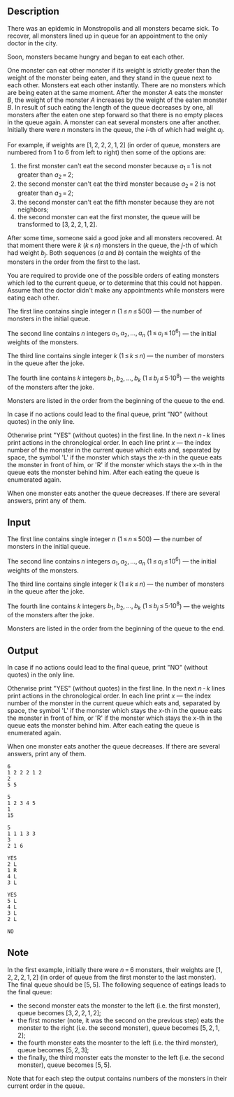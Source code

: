 ## Description

<div><p>There was an epidemic in Monstropolis and all monsters became sick. To recover, all monsters lined up in queue for an appointment to the only doctor in the city.</p><p>Soon, monsters became hungry and began to eat each other. </p><p>One monster can eat other monster if its weight is <span class="tex-font-style-bf">strictly greater</span> than the weight of the monster being eaten, and they stand in the queue next to each other. Monsters eat each other instantly. There are no monsters which are being eaten at the same moment. After the monster <span class="tex-span"><i>A</i></span> eats the monster <span class="tex-span"><i>B</i></span>, the weight of the monster <span class="tex-span"><i>A</i></span> increases by the weight of the eaten monster <span class="tex-span"><i>B</i></span>. In result of such eating the length of the queue decreases by one, all monsters after the eaten one step forward so that there is no empty places in the queue again. A monster can eat several monsters one after another. Initially there were <span class="tex-span"><i>n</i></span> monsters in the queue, the <span class="tex-span"><i>i</i></span>-th of which had weight <span class="tex-span"><i>a</i><sub class="lower-index"><i>i</i></sub></span>.</p><p>For example, if weights are <span class="tex-span">[1, 2, 2, 2, 1, 2]</span> (in order of queue, monsters are numbered from <span class="tex-span">1</span> to <span class="tex-span">6</span> from left to right) then some of the options are:</p><ol> <li> the first monster can't eat the second monster because <span class="tex-span"><i>a</i><sub class="lower-index">1</sub> = 1</span> is not greater than <span class="tex-span"><i>a</i><sub class="lower-index">2</sub> = 2</span>; </li><li> the second monster can't eat the third monster because <span class="tex-span"><i>a</i><sub class="lower-index">2</sub> = 2</span> is not greater than <span class="tex-span"><i>a</i><sub class="lower-index">3</sub> = 2</span>; </li><li> the second monster can't eat the fifth monster because they are not neighbors; </li><li> the second monster can eat the first monster, the queue will be transformed to <span class="tex-span">[3, 2, 2, 1, 2]</span>. </li></ol><p>After some time, someone said a good joke and all monsters recovered. At that moment there were <span class="tex-span"><i>k</i></span> (<span class="tex-span"><i>k</i> ≤ <i>n</i></span>) monsters in the queue, the <span class="tex-span"><i>j</i></span>-th of which had weight <span class="tex-span"><i>b</i><sub class="lower-index"><i>j</i></sub></span>. Both sequences (<span class="tex-span"><i>a</i></span> and <span class="tex-span"><i>b</i></span>) contain the weights of the monsters in the order from the first to the last.</p><p>You are required to provide one of the possible orders of eating monsters which led to the current queue, or to determine that this could not happen. Assume that the doctor didn't make any appointments while monsters were eating each other.</p></div><div class="input-specification"><p>The first line contains single integer <span class="tex-span"><i>n</i></span> (<span class="tex-span">1 ≤ <i>n</i> ≤ 500</span>)&nbsp;— the number of monsters in the initial queue.</p><p>The second line contains <span class="tex-span"><i>n</i></span> integers <span class="tex-span"><i>a</i><sub class="lower-index">1</sub>, <i>a</i><sub class="lower-index">2</sub>, ..., <i>a</i><sub class="lower-index"><i>n</i></sub></span> (<span class="tex-span">1 ≤ <i>a</i><sub class="lower-index"><i>i</i></sub> ≤ 10<sup class="upper-index">6</sup></span>)&nbsp;— the initial weights of the monsters.</p><p>The third line contains single integer <span class="tex-span"><i>k</i></span> (<span class="tex-span">1 ≤ <i>k</i> ≤ <i>n</i></span>)&nbsp;— the number of monsters in the queue after the joke. </p><p>The fourth line contains <span class="tex-span"><i>k</i></span> integers <span class="tex-span"><i>b</i><sub class="lower-index">1</sub>, <i>b</i><sub class="lower-index">2</sub>, ..., <i>b</i><sub class="lower-index"><i>k</i></sub></span> (<span class="tex-span">1 ≤ <i>b</i><sub class="lower-index"><i>j</i></sub> ≤ 5·10<sup class="upper-index">8</sup></span>)&nbsp;— the weights of the monsters after the joke. </p><p>Monsters are listed in the order from the beginning of the queue to the end.</p></div><div class="output-specification"><p>In case if no actions could lead to the final queue, print "NO" (without quotes) in the only line. </p><p>Otherwise print "YES" (without quotes) in the first line. In the next <span class="tex-span"><i>n</i> - <i>k</i></span> lines print actions in the chronological order. In each line print <span class="tex-span"><i>x</i></span>&nbsp;— the index number of the monster in the current queue which eats and, separated by space, the symbol '<span class="tex-font-style-tt">L</span>' if the monster which stays the <span class="tex-span"><i>x</i></span>-th in the queue eats the monster in front of him, or '<span class="tex-font-style-tt">R</span>' if the monster which stays the <span class="tex-span"><i>x</i></span>-th in the queue eats the monster behind him. After each eating the queue is enumerated again. </p><p>When one monster eats another the queue decreases. If there are several answers, print any of them.</p></div>

## Input

<p>The first line contains single integer <span class="tex-span"><i>n</i></span> (<span class="tex-span">1 ≤ <i>n</i> ≤ 500</span>)&nbsp;— the number of monsters in the initial queue.</p><p>The second line contains <span class="tex-span"><i>n</i></span> integers <span class="tex-span"><i>a</i><sub class="lower-index">1</sub>, <i>a</i><sub class="lower-index">2</sub>, ..., <i>a</i><sub class="lower-index"><i>n</i></sub></span> (<span class="tex-span">1 ≤ <i>a</i><sub class="lower-index"><i>i</i></sub> ≤ 10<sup class="upper-index">6</sup></span>)&nbsp;— the initial weights of the monsters.</p><p>The third line contains single integer <span class="tex-span"><i>k</i></span> (<span class="tex-span">1 ≤ <i>k</i> ≤ <i>n</i></span>)&nbsp;— the number of monsters in the queue after the joke. </p><p>The fourth line contains <span class="tex-span"><i>k</i></span> integers <span class="tex-span"><i>b</i><sub class="lower-index">1</sub>, <i>b</i><sub class="lower-index">2</sub>, ..., <i>b</i><sub class="lower-index"><i>k</i></sub></span> (<span class="tex-span">1 ≤ <i>b</i><sub class="lower-index"><i>j</i></sub> ≤ 5·10<sup class="upper-index">8</sup></span>)&nbsp;— the weights of the monsters after the joke. </p><p>Monsters are listed in the order from the beginning of the queue to the end.</p>

## Output

<p>In case if no actions could lead to the final queue, print "NO" (without quotes) in the only line. </p><p>Otherwise print "YES" (without quotes) in the first line. In the next <span class="tex-span"><i>n</i> - <i>k</i></span> lines print actions in the chronological order. In each line print <span class="tex-span"><i>x</i></span>&nbsp;— the index number of the monster in the current queue which eats and, separated by space, the symbol '<span class="tex-font-style-tt">L</span>' if the monster which stays the <span class="tex-span"><i>x</i></span>-th in the queue eats the monster in front of him, or '<span class="tex-font-style-tt">R</span>' if the monster which stays the <span class="tex-span"><i>x</i></span>-th in the queue eats the monster behind him. After each eating the queue is enumerated again. </p><p>When one monster eats another the queue decreases. If there are several answers, print any of them.</p>





```input1
6
1 2 2 2 1 2
2
5 5

```




```input2
5
1 2 3 4 5
1
15

```




```input3
5
1 1 1 3 3
3
2 1 6

```




```output1
YES
2 L
1 R
4 L
3 L

```




```output2
YES
5 L
4 L
3 L
2 L

```




```output3
NO
```



## Note

<p>In the first example, initially there were <span class="tex-span"><i>n</i> = 6</span> monsters, their weights are <span class="tex-span">[1, 2, 2, 2, 1, 2]</span> (in order of queue from the first monster to the last monster). The final queue should be <span class="tex-span">[5, 5]</span>. The following sequence of eatings leads to the final queue:</p><ul> <li> the second monster eats the monster to the left (i.e. the first monster), queue becomes <span class="tex-span">[3, 2, 2, 1, 2]</span>; </li><li> the first monster (note, it was the second on the previous step) eats the monster to the right (i.e. the second monster), queue becomes <span class="tex-span">[5, 2, 1, 2]</span>; </li><li> the fourth monster eats the mosnter to the left (i.e. the third monster), queue becomes <span class="tex-span">[5, 2, 3]</span>; </li><li> the finally, the third monster eats the monster to the left (i.e. the second monster), queue becomes <span class="tex-span">[5, 5]</span>. </li></ul><p>Note that for each step the output contains numbers of the monsters in their current order in the queue.</p>

